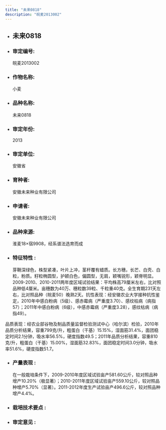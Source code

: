 ```yaml
---
title: "未来0818"
description: "皖麦2013002"
---
```

* ## 未来0818
* ###  审定编号:  
   皖麦2013002

*  ### 作物名称:  
   小麦

*   ###  品种名称: 
    未来0818

*   ### 审定年份: 
    2013

*   ### 审定单位:  
    安徽省

*   ### 育种者:  
    安徽未来种业有限公司

*   ### 申请者:  
    安徽未来种业有限公司

*   ### 品种来源:  
    淮麦18×宿9908，经系谱法选育而成

*   ### 特征特性 : 
    芽鞘深绿色，株型紧凑，叶片上冲，茎杆覆有蜡质。长方穗，长芒、白壳、白粒，粉质。籽粒椭圆型，护颖白色，偏圆型，无肩，颖嘴锐形，颖脊明显。2009-2010、2010-2011两年度区域试验结果：平均株高79厘米左右，比对照品种低4厘米。亩穗数为40万、穗粒数39粒、千粒重40克。全生育期231天左右，比对照品种（皖麦50）晚熟2天。抗性表现：经安徽农业大学接种抗性鉴定，2010年中感白粉病（5级）、感赤霉病（严重度3.70）、感纹枯病（病指57）；2011年中感白粉病（6级），中感赤霉病（严重度3.28），感纹枯病（病指49）。
品质表现：经农业部谷物及制品质量监督检验测试中心（哈尔滨）检验，2010年品质分析结果，容重799克/升，粗蛋白（干基）15.15%，湿面筋31.4%，面团稳定时间2.1分钟，吸水率56.5%，硬度指数49.5；2011年品质分析结果，容重810克/升，粗蛋白（干基）15.00%，湿面筋32.83%，面团稳定时间3.0分钟，吸水率51.6%，硬度指数51.7。


*   ### 产量表现 : 
    在一般栽培条件下，2009-2010年度区域试验亩产581.60公斤，较对照品种增产10.20%（极显著）；2010-2011年度区域试验亩产559.10公斤，较对照品种增产5.70%（显著）。2011-2012年度生产试验亩产496.6公斤，较对照品种增产4.4%。

*   ### 栽培技术要点 : 
    

*   ### 审定意见 : 
    
